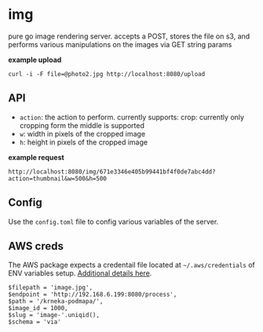 # img

pure go image rendering server. accepts a POST, stores the file on s3, and performs various manipulations on the images via GET string params

**example upload**

```
curl -i -F file=@photo2.jpg http://localhost:8080/upload
```

## API

- `action`: the action to perform. currently supports:
  crop: currently only cropping form the middle is supported
- `w`: width in pixels of the cropped image
- `h`: height in pixels of the cropped image

**example request**

```
http://localhost:8080/img/671e3346e405b99441bf4f0de7abc4dd?action=thumbnail&w=500&h=500
```

## Config

Use the `config.toml` file to config various variables of the server.

## AWS creds

The AWS package expects a credentail file located at `~/.aws/credentials` of ENV variables setup. [Additional details here](https://github.com/aws/aws-sdk-go).

```
$filepath = 'image.jpg',
$endpoint = 'http://192.168.6.199:8080/process',
$path = '/krneka-podmapa/',
$image_id = 1000,
$slug = 'image-'.uniqid(),
$schema = 'via'
```
